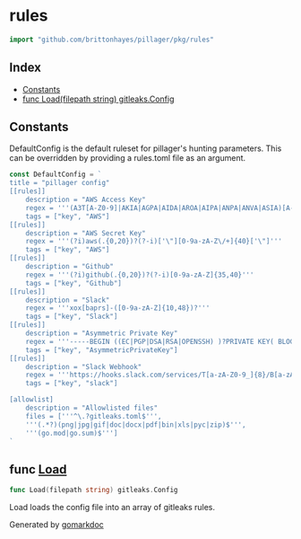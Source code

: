 <!-- Code generated by gomarkdoc. DO NOT EDIT -->

# rules

```go
import "github.com/brittonhayes/pillager/pkg/rules"
```

## Index

- [Constants](<#constants>)
- [func Load(filepath string) gitleaks.Config](<#func-load>)


## Constants

DefaultConfig is the default ruleset for pillager's hunting parameters\. This can be overridden by providing a rules\.toml file as an argument\.

```go
const DefaultConfig = `
title = "pillager config"
[[rules]]
	description = "AWS Access Key"
	regex = '''(A3T[A-Z0-9]|AKIA|AGPA|AIDA|AROA|AIPA|ANPA|ANVA|ASIA)[A-Z0-9]{16}'''
	tags = ["key", "AWS"]
[[rules]]
	description = "AWS Secret Key"
	regex = '''(?i)aws(.{0,20})?(?-i)['\"][0-9a-zA-Z\/+]{40}['\"]'''
	tags = ["key", "AWS"]
[[rules]]
	description = "Github"
	regex = '''(?i)github(.{0,20})?(?-i)[0-9a-zA-Z]{35,40}'''
	tags = ["key", "Github"]
[[rules]]
	description = "Slack"
	regex = '''xox[baprs]-([0-9a-zA-Z]{10,48})?'''
	tags = ["key", "Slack"]
[[rules]]
	description = "Asymmetric Private Key"
	regex = '''-----BEGIN ((EC|PGP|DSA|RSA|OPENSSH) )?PRIVATE KEY( BLOCK)?-----'''
	tags = ["key", "AsymmetricPrivateKey"]
[[rules]]
	description = "Slack Webhook"
	regex = '''https://hooks.slack.com/services/T[a-zA-Z0-9_]{8}/B[a-zA-Z0-9_]{8}/[a-zA-Z0-9_]{24}'''
	tags = ["key", "slack"]

[allowlist]
	description = "Allowlisted files"
	files = ['''^\.?gitleaks.toml$''',
	'''(.*?)(png|jpg|gif|doc|docx|pdf|bin|xls|pyc|zip)$''',
	'''(go.mod|go.sum)$''']
`
```

## func [Load](<https://github.com/brittonhayes/pillager/blob/main/pkg/rules/rules.go#L11>)

```go
func Load(filepath string) gitleaks.Config
```

Load loads the config file into an array of gitleaks rules\.



Generated by [gomarkdoc](<https://github.com/princjef/gomarkdoc>)
